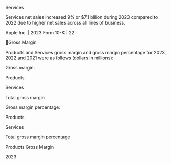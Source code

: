 Services

Services  net  sales  increased  9%  or  $7.1  billion  during  2023  compared  to  2022  due  to  higher  net  sales  across  all  lines  of
business.

Apple Inc. | 2023 Form 10-K | 22

Gross Margin

Products and Services gross margin and gross margin percentage for 2023, 2022 and 2021 were as follows (dollars in millions):

Gross margin:

Products

Services

Total gross margin

Gross margin percentage:

Products

Services

Total gross margin percentage

Products Gross Margin

2023